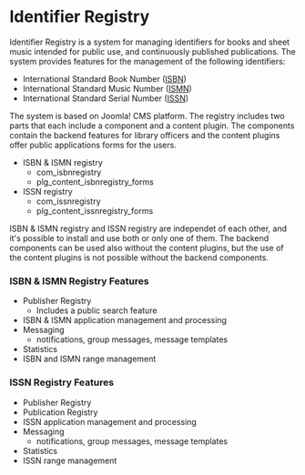 # Identifier Registry

Identifier Registry is a system for managing identifiers for books and sheet music intended for public use, and continuously published publications. The system provides features for the management of the following identifiers:

* International Standard Book Number ([ISBN](https://en.wikipedia.org/wiki/International_Standard_Book_Number))
* International Standard Music Number ([ISMN](https://en.wikipedia.org/wiki/International_Standard_Music_Number))
* International Standard Serial Number ([ISSN](https://en.wikipedia.org/wiki/International_Standard_Serial_Number))
 
The system is based on Joomla! CMS platform. The registry includes two parts that each include a component and a content plugin. The components contain the backend features for library officers and the content plugins offer public applications forms for the users.

* ISBN & ISMN registry
  * com_isbnregistry
  * plg_content_isbnregistry_forms
* ISSN registry
  * com_issnregistry
  * plg_content_issnregistry_forms

ISBN & ISMN registry and ISSN registry are independet of each other, and it's possible to install and use both or only one of them. The backend components can be used also without the content plugins, but the use of the content plugins is not possible without the backend components.

### ISBN & ISMN Registry Features

* Publisher Registry
  * Includes a public search feature
* ISBN & ISMN application management and processing
* Messaging
  * notifications, group messages, message templates
* Statistics
* ISBN and ISMN range management 

### ISSN Registry Features

* Publisher Registry
* Publication Registry
* ISSN application management and processing
* Messaging
  * notifications, group messages, message templates
* Statistics
* ISSN range management  
